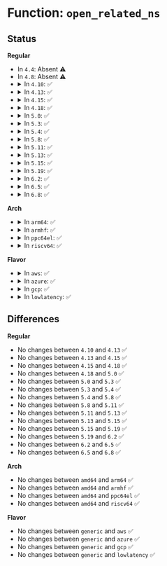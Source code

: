 # Function: <code>open_related_ns</code>

## Status
<b>Regular</b>
<ul>
<li>
In <code>4.4</code>: Absent ⚠️
</li>
<li>
In <code>4.8</code>: Absent ⚠️
</li>
<li>
<details>
<summary>In <code>4.10</code>: ✅</summary>

```c
int open_related_ns(struct ns_common *ns, struct ns_common * (*get_ns)(struct ns_common *));
```

**Collision:** Unique Global

**Inline:** No

**Transformation:** False

**Instances:**

```
In fs/nsfs.c (ffffffff8127d7c0)
Location: fs/nsfs.c:121
Inline: False
Direct callers:
  - fs/nsfs.c:ns_ioctl
  - fs/nsfs.c:ns_ioctl
  - net/socket.c:sock_ioctl
```
**Symbols:**

```
ffffffff8127d7c0-ffffffff8127d8a9: open_related_ns (STB_GLOBAL)
```
</details>
</li>
<li>
<details>
<summary>In <code>4.13</code>: ✅</summary>

```c
int open_related_ns(struct ns_common *ns, struct ns_common * (*get_ns)(struct ns_common *));
```

**Collision:** Unique Global

**Inline:** No

**Transformation:** False

**Instances:**

```
In fs/nsfs.c (ffffffff8128b330)
Location: fs/nsfs.c:122
Inline: False
Direct callers:
  - fs/nsfs.c:ns_ioctl
  - fs/nsfs.c:ns_ioctl
  - net/socket.c:sock_ioctl
```
**Symbols:**

```
ffffffff8128b330-ffffffff8128b430: open_related_ns (STB_GLOBAL)
```
</details>
</li>
<li>
<details>
<summary>In <code>4.15</code>: ✅</summary>

```c
int open_related_ns(struct ns_common *ns, struct ns_common * (*get_ns)(struct ns_common *));
```

**Collision:** Unique Global

**Inline:** No

**Transformation:** False

**Instances:**

```
In fs/nsfs.c (ffffffff812ade90)
Location: fs/nsfs.c:123
Inline: False
Direct callers:
  - fs/nsfs.c:ns_ioctl
  - fs/nsfs.c:ns_ioctl
  - net/socket.c:sock_ioctl
```
**Symbols:**

```
ffffffff812ade90-ffffffff812adf92: open_related_ns (STB_GLOBAL)
```
</details>
</li>
<li>
<details>
<summary>In <code>4.18</code>: ✅</summary>

```c
int open_related_ns(struct ns_common *ns, struct ns_common * (*get_ns)(struct ns_common *));
```

**Collision:** Unique Global

**Inline:** No

**Transformation:** False

**Instances:**

```
In fs/nsfs.c (ffffffff812d5c20)
Location: fs/nsfs.c:146
Inline: False
Direct callers:
  - fs/nsfs.c:ns_ioctl
  - fs/nsfs.c:ns_ioctl
  - drivers/net/tun.c:__tun_chr_ioctl
  - net/socket.c:sock_ioctl
```
**Symbols:**

```
ffffffff812d5c20-ffffffff812d5d1d: open_related_ns (STB_GLOBAL)
```
</details>
</li>
<li>
<details>
<summary>In <code>5.0</code>: ✅</summary>

```c
int open_related_ns(struct ns_common *ns, struct ns_common * (*get_ns)(struct ns_common *));
```

**Collision:** Unique Global

**Inline:** No

**Transformation:** False

**Instances:**

```
In fs/nsfs.c (ffffffff812eaff0)
Location: fs/nsfs.c:146
Inline: False
Direct callers:
  - fs/nsfs.c:ns_ioctl
  - fs/nsfs.c:ns_ioctl
  - drivers/net/tun.c:__tun_chr_ioctl
  - net/socket.c:sock_ioctl
```
**Symbols:**

```
ffffffff812eaff0-ffffffff812eb0ed: open_related_ns (STB_GLOBAL)
```
</details>
</li>
<li>
<details>
<summary>In <code>5.3</code>: ✅</summary>

```c
int open_related_ns(struct ns_common *ns, struct ns_common * (*get_ns)(struct ns_common *));
```

**Collision:** Unique Global

**Inline:** No

**Transformation:** False

**Instances:**

```
In fs/nsfs.c (ffffffff81309a60)
Location: fs/nsfs.c:145
Inline: False
Direct callers:
  - fs/nsfs.c:ns_ioctl
  - fs/nsfs.c:ns_ioctl
  - drivers/net/tun.c:__tun_chr_ioctl
  - drivers/net/tun.c:__tun_chr_ioctl
  - net/socket.c:sock_ioctl
```
**Symbols:**

```
ffffffff81309a60-ffffffff81309b6f: open_related_ns (STB_GLOBAL)
```
</details>
</li>
<li>
<details>
<summary>In <code>5.4</code>: ✅</summary>

```c
int open_related_ns(struct ns_common *ns, struct ns_common * (*get_ns)(struct ns_common *));
```

**Collision:** Unique Global

**Inline:** No

**Transformation:** False

**Instances:**

```
In fs/nsfs.c (ffffffff8131cad0)
Location: fs/nsfs.c:145
Inline: False
Direct callers:
  - fs/nsfs.c:ns_ioctl
  - fs/nsfs.c:ns_ioctl
  - drivers/net/tun.c:__tun_chr_ioctl
  - drivers/net/tun.c:__tun_chr_ioctl
  - net/socket.c:sock_ioctl
```
**Symbols:**

```
ffffffff8131cad0-ffffffff8131cbdf: open_related_ns (STB_GLOBAL)
```
</details>
</li>
<li>
<details>
<summary>In <code>5.8</code>: ✅</summary>

```c
int open_related_ns(struct ns_common *ns, struct ns_common * (*get_ns)(struct ns_common *));
```

**Collision:** Unique Global

**Inline:** No

**Transformation:** False

**Instances:**

```
In fs/nsfs.c (ffffffff81356730)
Location: fs/nsfs.c:147
Inline: False
Direct callers:
  - fs/nsfs.c:ns_ioctl
  - fs/nsfs.c:ns_ioctl
  - net/socket.c:sock_ioctl
```
**Symbols:**

```
ffffffff81356730-ffffffff81356831: open_related_ns (STB_GLOBAL)
```
</details>
</li>
<li>
<details>
<summary>In <code>5.11</code>: ✅</summary>

```c
int open_related_ns(struct ns_common *ns, struct ns_common * (*get_ns)(struct ns_common *));
```

**Collision:** Unique Global

**Inline:** No

**Transformation:** False

**Instances:**

```
In fs/nsfs.c (ffffffff813630e0)
Location: fs/nsfs.c:147
Inline: False
Direct callers:
  - fs/nsfs.c:ns_ioctl
  - fs/nsfs.c:ns_ioctl
  - net/socket.c:sock_ioctl
```
**Symbols:**

```
ffffffff813630e0-ffffffff813631e1: open_related_ns (STB_GLOBAL)
```
</details>
</li>
<li>
<details>
<summary>In <code>5.13</code>: ✅</summary>

```c
int open_related_ns(struct ns_common *ns, struct ns_common * (*get_ns)(struct ns_common *));
```

**Collision:** Unique Global

**Inline:** No

**Transformation:** False

**Instances:**

```
In fs/nsfs.c (ffffffff81369b80)
Location: fs/nsfs.c:147
Inline: False
Direct callers:
  - fs/nsfs.c:ns_ioctl
  - fs/nsfs.c:ns_ioctl
  - drivers/net/tun.c:__tun_chr_ioctl
  - drivers/net/tun.c:__tun_chr_ioctl
  - net/socket.c:sock_ioctl
```
**Symbols:**

```
ffffffff81369b80-ffffffff81369c7f: open_related_ns (STB_GLOBAL)
```
</details>
</li>
<li>
<details>
<summary>In <code>5.15</code>: ✅</summary>

```c
int open_related_ns(struct ns_common *ns, struct ns_common * (*get_ns)(struct ns_common *));
```

**Collision:** Unique Global

**Inline:** No

**Transformation:** False

**Instances:**

```
In fs/nsfs.c (ffffffff813b8870)
Location: fs/nsfs.c:147
Inline: False
Direct callers:
  - fs/nsfs.c:ns_ioctl
  - fs/nsfs.c:ns_ioctl
  - drivers/net/tun.c:__tun_chr_ioctl
  - drivers/net/tun.c:__tun_chr_ioctl
  - net/socket.c:sock_ioctl
```
**Symbols:**

```
ffffffff813b8870-ffffffff813b896f: open_related_ns (STB_GLOBAL)
```
</details>
</li>
<li>
<details>
<summary>In <code>5.19</code>: ✅</summary>

```c
int open_related_ns(struct ns_common *ns, struct ns_common * (*get_ns)(struct ns_common *));
```

**Collision:** Unique Global

**Inline:** No

**Transformation:** False

**Instances:**

```
In fs/nsfs.c (ffffffff8143e140)
Location: fs/nsfs.c:147
Inline: False
Direct callers:
  - fs/nsfs.c:ns_ioctl
  - fs/nsfs.c:ns_ioctl
  - drivers/net/tun.c:__tun_chr_ioctl
  - drivers/net/tun.c:__tun_chr_ioctl
  - net/socket.c:sock_ioctl
```
**Symbols:**

```
ffffffff8143e140-ffffffff8143e24d: open_related_ns (STB_GLOBAL)
```
</details>
</li>
<li>
<details>
<summary>In <code>6.2</code>: ✅</summary>

```c
int open_related_ns(struct ns_common *ns, struct ns_common * (*get_ns)(struct ns_common *));
```

**Collision:** Unique Global

**Inline:** No

**Transformation:** False

**Instances:**

```
In fs/nsfs.c (ffffffff814ccb60)
Location: fs/nsfs.c:147
Inline: False
Direct callers:
  - fs/nsfs.c:ns_ioctl
  - fs/nsfs.c:ns_ioctl
  - drivers/net/tun.c:__tun_chr_ioctl
  - drivers/net/tun.c:__tun_chr_ioctl
  - net/socket.c:sock_ioctl
```
**Symbols:**

```
ffffffff814ccb60-ffffffff814ccc6d: open_related_ns (STB_GLOBAL)
```
</details>
</li>
<li>
<details>
<summary>In <code>6.5</code>: ✅</summary>

```c
int open_related_ns(struct ns_common *ns, struct ns_common * (*get_ns)(struct ns_common *));
```

**Collision:** Unique Global

**Inline:** No

**Transformation:** False

**Instances:**

```
In fs/nsfs.c (ffffffff81502da0)
Location: fs/nsfs.c:148
Inline: False
Direct callers:
  - fs/nsfs.c:ns_ioctl
  - fs/nsfs.c:ns_ioctl
  - drivers/net/tun.c:__tun_chr_ioctl
  - drivers/net/tun.c:__tun_chr_ioctl
  - net/socket.c:sock_ioctl
```
**Symbols:**

```
ffffffff81502da0-ffffffff81502ead: open_related_ns (STB_GLOBAL)
```
</details>
</li>
<li>
<details>
<summary>In <code>6.8</code>: ✅</summary>

```c
int open_related_ns(struct ns_common *ns, struct ns_common * (*get_ns)(struct ns_common *));
```

**Collision:** Unique Global

**Inline:** No

**Transformation:** False

**Instances:**

```
In fs/nsfs.c (ffffffff815379c0)
Location: fs/nsfs.c:145
Inline: False
Direct callers:
  - fs/nsfs.c:ns_ioctl
  - fs/nsfs.c:ns_ioctl
  - drivers/net/tun.c:__tun_chr_ioctl
  - drivers/net/tun.c:__tun_chr_ioctl
  - net/socket.c:sock_ioctl
```
**Symbols:**

```
ffffffff815379c0-ffffffff81537acd: open_related_ns (STB_GLOBAL)
```
</details>
</li>
</ul>
<b>Arch</b>
<ul>
<li>
<details>
<summary>In <code>arm64</code>: ✅</summary>

```c
int open_related_ns(struct ns_common *ns, struct ns_common * (*get_ns)(struct ns_common *));
```

**Collision:** Unique Global

**Inline:** No

**Transformation:** False

**Instances:**

```
In fs/nsfs.c (ffff8000103d4740)
Location: fs/nsfs.c:145
Inline: False
Direct callers:
  - fs/nsfs.c:ns_ioctl
  - fs/nsfs.c:ns_ioctl
  - drivers/net/tun.c:__tun_chr_ioctl
  - drivers/net/tun.c:__tun_chr_ioctl
  - net/socket.c:sock_ioctl
```
**Symbols:**

```
ffff8000103d4740-ffff8000103d4848: open_related_ns (STB_GLOBAL)
```
</details>
</li>
<li>
<details>
<summary>In <code>armhf</code>: ✅</summary>

```c
int open_related_ns(struct ns_common *ns, struct ns_common * (*get_ns)(struct ns_common *));
```

**Collision:** Unique Global

**Inline:** No

**Transformation:** False

**Instances:**

```
In fs/nsfs.c (c05ae69c)
Location: fs/nsfs.c:145
Inline: False
Direct callers:
  - fs/nsfs.c:ns_ioctl
  - fs/nsfs.c:ns_ioctl
  - net/socket.c:sock_ioctl
```
**Symbols:**

```
c05ae69c-c05ae7b8: open_related_ns (STB_GLOBAL)
```
</details>
</li>
<li>
<details>
<summary>In <code>ppc64el</code>: ✅</summary>

```c
int open_related_ns(struct ns_common *ns, struct ns_common * (*get_ns)(struct ns_common *));
```

**Collision:** Unique Global

**Inline:** No

**Transformation:** False

**Instances:**

```
In fs/nsfs.c (c0000000004d7450)
Location: fs/nsfs.c:145
Inline: False
Direct callers:
  - fs/nsfs.c:ns_ioctl
  - fs/nsfs.c:ns_ioctl
  - drivers/net/tun.c:__tun_chr_ioctl
  - drivers/net/tun.c:__tun_chr_ioctl
  - net/socket.c:sock_ioctl
```
**Symbols:**

```
c0000000004d7450-c0000000004d75e0: open_related_ns (STB_GLOBAL)
```
</details>
</li>
<li>
<details>
<summary>In <code>riscv64</code>: ✅</summary>

```c
int open_related_ns(struct ns_common *ns, struct ns_common * (*get_ns)(struct ns_common *));
```

**Collision:** Unique Global

**Inline:** No

**Transformation:** False

**Instances:**

```
In fs/nsfs.c (ffffffe00028ebba)
Location: fs/nsfs.c:145
Inline: False
Direct callers:
  - fs/nsfs.c:ns_ioctl
  - fs/nsfs.c:ns_ioctl
  - net/socket.c:sock_ioctl
```
**Symbols:**

```
ffffffe00028ebba-ffffffe00028ec94: open_related_ns (STB_GLOBAL)
```
</details>
</li>
</ul>
<b>Flavor</b>
<ul>
<li>
<details>
<summary>In <code>aws</code>: ✅</summary>

```c
int open_related_ns(struct ns_common *ns, struct ns_common * (*get_ns)(struct ns_common *));
```

**Collision:** Unique Global

**Inline:** No

**Transformation:** False

**Instances:**

```
In fs/nsfs.c (ffffffff813150b0)
Location: fs/nsfs.c:145
Inline: False
Direct callers:
  - fs/nsfs.c:ns_ioctl
  - fs/nsfs.c:ns_ioctl
  - drivers/net/tun.c:__tun_chr_ioctl
  - drivers/net/tun.c:__tun_chr_ioctl
  - net/socket.c:sock_ioctl
```
**Symbols:**

```
ffffffff813150b0-ffffffff813151bf: open_related_ns (STB_GLOBAL)
```
</details>
</li>
<li>
<details>
<summary>In <code>azure</code>: ✅</summary>

```c
int open_related_ns(struct ns_common *ns, struct ns_common * (*get_ns)(struct ns_common *));
```

**Collision:** Unique Global

**Inline:** No

**Transformation:** False

**Instances:**

```
In fs/nsfs.c (ffffffff81305ca0)
Location: fs/nsfs.c:145
Inline: False
Direct callers:
  - fs/nsfs.c:ns_ioctl
  - fs/nsfs.c:ns_ioctl
  - drivers/net/tun.c:__tun_chr_ioctl
  - drivers/net/tun.c:__tun_chr_ioctl
  - net/socket.c:sock_ioctl
```
**Symbols:**

```
ffffffff81305ca0-ffffffff81305daf: open_related_ns (STB_GLOBAL)
```
</details>
</li>
<li>
<details>
<summary>In <code>gcp</code>: ✅</summary>

```c
int open_related_ns(struct ns_common *ns, struct ns_common * (*get_ns)(struct ns_common *));
```

**Collision:** Unique Global

**Inline:** No

**Transformation:** False

**Instances:**

```
In fs/nsfs.c (ffffffff81312ea0)
Location: fs/nsfs.c:145
Inline: False
Direct callers:
  - fs/nsfs.c:ns_ioctl
  - fs/nsfs.c:ns_ioctl
  - drivers/net/tun.c:__tun_chr_ioctl
  - drivers/net/tun.c:__tun_chr_ioctl
  - net/socket.c:sock_ioctl
```
**Symbols:**

```
ffffffff81312ea0-ffffffff81312faf: open_related_ns (STB_GLOBAL)
```
</details>
</li>
<li>
<details>
<summary>In <code>lowlatency</code>: ✅</summary>

```c
int open_related_ns(struct ns_common *ns, struct ns_common * (*get_ns)(struct ns_common *));
```

**Collision:** Unique Global

**Inline:** No

**Transformation:** False

**Instances:**

```
In fs/nsfs.c (ffffffff813246f0)
Location: fs/nsfs.c:145
Inline: False
Direct callers:
  - fs/nsfs.c:ns_ioctl
  - fs/nsfs.c:ns_ioctl
  - drivers/net/tun.c:__tun_chr_ioctl
  - drivers/net/tun.c:__tun_chr_ioctl
  - net/socket.c:sock_ioctl
```
**Symbols:**

```
ffffffff813246f0-ffffffff813247ff: open_related_ns (STB_GLOBAL)
```
</details>
</li>
</ul>

## Differences
<b>Regular</b>
<ul>
<li>
No changes between <code>4.10</code> and <code>4.13</code> ✅
</li>
<li>
No changes between <code>4.13</code> and <code>4.15</code> ✅
</li>
<li>
No changes between <code>4.15</code> and <code>4.18</code> ✅
</li>
<li>
No changes between <code>4.18</code> and <code>5.0</code> ✅
</li>
<li>
No changes between <code>5.0</code> and <code>5.3</code> ✅
</li>
<li>
No changes between <code>5.3</code> and <code>5.4</code> ✅
</li>
<li>
No changes between <code>5.4</code> and <code>5.8</code> ✅
</li>
<li>
No changes between <code>5.8</code> and <code>5.11</code> ✅
</li>
<li>
No changes between <code>5.11</code> and <code>5.13</code> ✅
</li>
<li>
No changes between <code>5.13</code> and <code>5.15</code> ✅
</li>
<li>
No changes between <code>5.15</code> and <code>5.19</code> ✅
</li>
<li>
No changes between <code>5.19</code> and <code>6.2</code> ✅
</li>
<li>
No changes between <code>6.2</code> and <code>6.5</code> ✅
</li>
<li>
No changes between <code>6.5</code> and <code>6.8</code> ✅
</li>
</ul>
<b>Arch</b>
<ul>
<li>
No changes between <code>amd64</code> and <code>arm64</code> ✅
</li>
<li>
No changes between <code>amd64</code> and <code>armhf</code> ✅
</li>
<li>
No changes between <code>amd64</code> and <code>ppc64el</code> ✅
</li>
<li>
No changes between <code>amd64</code> and <code>riscv64</code> ✅
</li>
</ul>
<b>Flavor</b>
<ul>
<li>
No changes between <code>generic</code> and <code>aws</code> ✅
</li>
<li>
No changes between <code>generic</code> and <code>azure</code> ✅
</li>
<li>
No changes between <code>generic</code> and <code>gcp</code> ✅
</li>
<li>
No changes between <code>generic</code> and <code>lowlatency</code> ✅
</li>
</ul>
